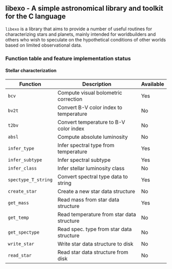 libexo - A simple astronomical library and toolkit for the C language
--------------------------------------------------------------------------------

`libexo` is a library that aims to provide a number of useful routines for
characterizing stars and planets, mainly intended for worldbuilders and others
who wish to speculate on the hypothetical conditions of other worlds based on
limited observational data.

### Function table and feature implementation status

#### Stellar characterization

| Function            | Description                                | Available | 
|---------------------|--------------------------------------------|-----------|
| `bcv`               | Compute visual bolometric correction       | Yes       |
| `bv2t`              | Convert B-V color index to temperature     | No        |
| `t2bv`              | Convert temperature to B-V color index     | No        |
| `absl`              | Compute absolute luminosity                | No        |
| `infer_type`        | Infer spectral type from temperature       | Yes       |
| `infer_subtype`     | Infer spectral subtype                     | Yes       |
| `infer_class`       | Infer stellar luminosity class             | No        |
| `spectype_T_string` | Convert spectral type data to string       | Yes       |
| `create_star`       | Create a new star data structure           | No        |
| `get_mass`          | Read mass from star data structure         | Yes       |
| `get_temp`          | Read temperature from star data structure  | No        |
| `get_spectype`      | Read spec. type from star data structure   | No        |
| `write_star`        | Write star data structure to disk          | No        |
| `read_star`         | Read star data structure from disk         | No        |
